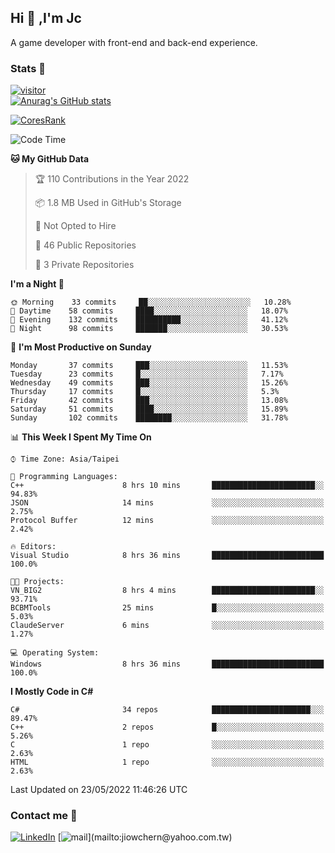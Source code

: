 ## Hi 👋 ,I'm Jc  

A game developer with front-end and back-end experience.  

### Stats  📝
[![visitor](https://visitor-badge.glitch.me/badge?page_id=jiowchern.jiowchern&style=flat-square&color=0088cc)](https://visitor-badge.glitch.me/badge?page_id=jiowchern.jiowchern&style=flat-square&color=0088cc)  
[![Anurag's GitHub stats](https://github-readme-stats.vercel.app/api?username=jiowchern&count_private=true&&show_icons=true)](https://github.com/anuraghazra/github-readme-stats)  
<!-- [![trophy](https://github-profile-trophy.vercel.app/?username=jiowchern)](https://github.com/ryo-ma/github-profile-trophy)   -->
[![CoresRank](https://cr-ss-service.azurewebsites.net/api/ScreenShot?widget=summary&username=jiowchern)](https://cr-ss-service.azurewebsites.net/api/ScreenShot?widget=summary&username=jiowchern)


<!--START_SECTION:waka-->
![Code Time](http://img.shields.io/badge/Code%20Time-389%20hrs%2020%20mins-blue)

**🐱 My GitHub Data** 

> 🏆 110 Contributions in the Year 2022
 > 
> 📦 1.8 MB Used in GitHub's Storage 
 > 
> 🚫 Not Opted to Hire
 > 
> 📜 46 Public Repositories 
 > 
> 🔑 3 Private Repositories  
 > 
**I'm a Night 🦉** 

```text
🌞 Morning    33 commits     ██░░░░░░░░░░░░░░░░░░░░░░░   10.28% 
🌆 Daytime    58 commits     ████░░░░░░░░░░░░░░░░░░░░░   18.07% 
🌃 Evening    132 commits    ██████████░░░░░░░░░░░░░░░   41.12% 
🌙 Night      98 commits     ███████░░░░░░░░░░░░░░░░░░   30.53%

```
📅 **I'm Most Productive on Sunday** 

```text
Monday       37 commits     ███░░░░░░░░░░░░░░░░░░░░░░   11.53% 
Tuesday      23 commits     █░░░░░░░░░░░░░░░░░░░░░░░░   7.17% 
Wednesday    49 commits     ███░░░░░░░░░░░░░░░░░░░░░░   15.26% 
Thursday     17 commits     █░░░░░░░░░░░░░░░░░░░░░░░░   5.3% 
Friday       42 commits     ███░░░░░░░░░░░░░░░░░░░░░░   13.08% 
Saturday     51 commits     ████░░░░░░░░░░░░░░░░░░░░░   15.89% 
Sunday       102 commits    ████████░░░░░░░░░░░░░░░░░   31.78%

```


📊 **This Week I Spent My Time On** 

```text
⌚︎ Time Zone: Asia/Taipei

💬 Programming Languages: 
C++                      8 hrs 10 mins       ███████████████████████░░   94.83% 
JSON                     14 mins             ░░░░░░░░░░░░░░░░░░░░░░░░░   2.75% 
Protocol Buffer          12 mins             ░░░░░░░░░░░░░░░░░░░░░░░░░   2.42%

🔥 Editors: 
Visual Studio            8 hrs 36 mins       █████████████████████████   100.0%

🐱‍💻 Projects: 
VN_BIG2                  8 hrs 4 mins        ███████████████████████░░   93.71% 
BCBMTools                25 mins             █░░░░░░░░░░░░░░░░░░░░░░░░   5.03% 
ClaudeServer             6 mins              ░░░░░░░░░░░░░░░░░░░░░░░░░   1.27%

💻 Operating System: 
Windows                  8 hrs 36 mins       █████████████████████████   100.0%

```

**I Mostly Code in C#** 

```text
C#                       34 repos            ██████████████████████░░░   89.47% 
C++                      2 repos             █░░░░░░░░░░░░░░░░░░░░░░░░   5.26% 
C                        1 repo              ░░░░░░░░░░░░░░░░░░░░░░░░░   2.63% 
HTML                     1 repo              ░░░░░░░░░░░░░░░░░░░░░░░░░   2.63%

```



 Last Updated on 23/05/2022 11:46:26 UTC
<!--END_SECTION:waka-->



### Contact me 💬
[![LinkedIn](https://img.shields.io/badge/-JiowchernChen-0077B5?style==flat-square&logo=LinkedIn&logoColor=white)](https://www.linkedin.com/in/jiowchern-chen-4aaa90b7/) [![mail](https://img.shields.io/badge/-jiowchern%40yahoo.com.tw-blueviolet?style=flat-square&logo=yahoo!)](mailto:jiowchern@yahoo.com.tw)    

<!-- [![Linkedin Badge](https://img.shields.io/badge/-LinkedIn-blue?style=flat-square&logo=Linkedin&logoColor=white&link=https://www.linkedin.com/in/jiowchern-chen-4aaa90b7/)](https://www.linkedin.com/in/jiowchern-chen-4aaa90b7/) -->


<!--
**jiowchern/jiowchern** is a ✨ _special_ ✨ repository because its `README.md` (this file) appears on your GitHub profile.

Here are some ideas to get you started:

- 🔭 I’m currently working on ...
- 🌱 I’m currently learning ...
- 👯 I’m looking to collaborate on ...
- 🤔 I’m looking for help with ...
- 💬 Ask me about ...
- 📫 How to reach me: ...
- 😄 Pronouns: ...
- ⚡ Fun fact: ...
-->
